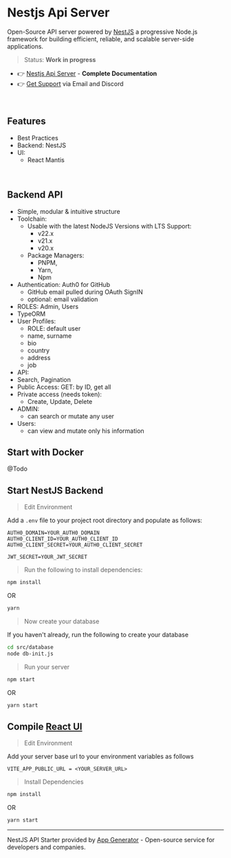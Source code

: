 # Nestjs Api Server

Open-Source API server powered by [NestJS](https://app-generator.dev/docs/technologies/nestjs/index.html) a progressive Node.js framework for building efficient, reliable, and scalable server-side applications.

> Status: **Work in progress**
 
- 👉 [Nestjs Api Server](#) - **Complete Documentation**
- 👉 [Get Support](https://app-generator.dev/ticket/create/) via Email and Discord

<br />

## Features  

- Best Practices
- Backend: NestJS
- UI:
  - React Mantis 

<br />

## Backend API

- Simple, modular & intuitive structure
- Toolchain:
  - Usable with the latest NodeJS Versions with LTS Support: 
    - v22.x
    - v21.x
    - v20.x
  - Package Managers: 
    - PNPM, 
    - Yarn, 
    - Npm  
- Authentication: Auth0 for GitHub
  - GitHub email pulled during OAuth SignIN
  - optional: email validation
- ROLES: Admin, Users 
- TypeORM
- User Profiles:
  - ROLE: default user
  - name, surname
  - bio
  - country
  - address
  - job
 - API:
  - Search, Pagination 
  - Public Access: GET: by ID, get all
  - Private access (needs token):
    - Create, Update, Delete
- ADMIN:
  - can search or mutate any user
- Users:
  - can view and mutate only his information 

## Start with Docker

@Todo

## Start NestJS Backend

> Edit Environment

Add a `.env` file to your project root directory and populate as follows:

```env
AUTH0_DOMAIN=YOUR_AUTH0_DOMAIN
AUTH0_CLIENT_ID=YOUR_AUTH0_CLIENT_ID
AUTH0_CLIENT_SECRET=YOUR_AUTH0_CLIENT_SECRET

JWT_SECRET=YOUR_JWT_SECRET
```

> Run the following to install dependencies:

```bash
npm install
```

OR

```bash
yarn
```

> Now create your database

If you haven't already, run the following to create your database

```bash
cd src/database
node db-init.js
```

> Run your server

```bash
npm start
```

OR

```bash
yarn start
```

## Compile [React UI](https://github.com/codedthemes/mantis-free-react-admin-template)

> Edit Environment

Add your server base url to your environment variables as follows

```env
VITE_APP_PUBLIC_URL = <YOUR_SERVER_URL>
```

> Install Dependencies

```bash
npm install
```

OR

```bash
yarn start
```
---
NestJS API Starter  provided by [App Generator](https://app-generator.dev/) - Open-source service for developers and companies.
